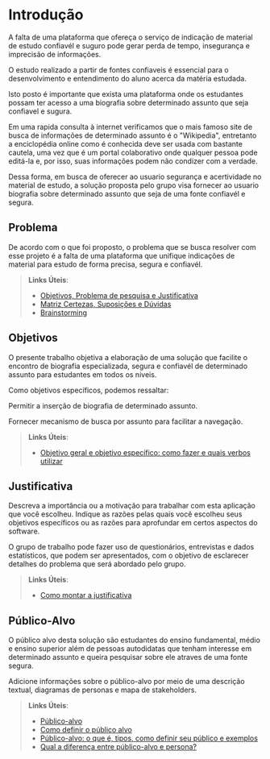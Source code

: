 # Introdução

A falta de uma plataforma que ofereça o serviço de indicação de material de estudo confiavél e suguro pode gerar perda de tempo, insegurança e imprecisão de informações.

O estudo realizado a partir de fontes confiaveis é essencial para o desenvolvimento e entendimento do aluno acerca da matéria estudada.

Isto posto é importante que exista uma plataforma onde os estudantes possam ter acesso a uma biografia sobre determinado assunto que seja confiavel e sugura.

Em uma rapida consulta à internet verificamos que o mais famoso site de busca de informações de determinado assunto é o "Wikipedia", entretanto a enciclopédia online como é conhecida deve ser usada com bastante cautela, uma vez que é um portal colaborativo onde qualquer pessoa pode editá-la e, por isso, suas informações podem não condizer com a verdade.

Dessa forma, em busca de oferecer ao usuario segurança e acertividade no material de estudo, a solução proposta pelo grupo visa fornecer ao usuario biografia sobre determinado assunto que seja de uma fonte  confiavél e segura.

## Problema
De acordo com o que foi proposto, o problema que se busca resolver com esse projeto é a falta de uma plataforma que unifique indicações de material para estudo de forma precisa, segura e confiavél. 

> **Links Úteis**:
> - [Objetivos, Problema de pesquisa e Justificativa](https://medium.com/@versioparole/objetivos-problema-de-pesquisa-e-justificativa-c98c8233b9c3)
> - [Matriz Certezas, Suposições e Dúvidas](https://medium.com/educa%C3%A7%C3%A3o-fora-da-caixa/matriz-certezas-suposi%C3%A7%C3%B5es-e-d%C3%BAvidas-fa2263633655)
> - [Brainstorming](https://www.euax.com.br/2018/09/brainstorming/)

## Objetivos

O presente trabalho objetiva a elaboração de uma solução que facilite o encontro de biografia especializada, segura e confiavél de determinado assunto para estudantes em todos os niveis.

Como objetivos específicos, podemos ressaltar:

Permitir a inserção de biografia de determinado assunto.

Fornecer mecanismo de busca por assunto para facilitar a navegação.
 
> **Links Úteis**:
> - [Objetivo geral e objetivo específico: como fazer e quais verbos utilizar](https://blog.mettzer.com/diferenca-entre-objetivo-geral-e-objetivo-especifico/)

## Justificativa

Descreva a importância ou a motivação para trabalhar com esta aplicação que você escolheu. Indique as razões pelas quais você escolheu seus objetivos específicos ou as razões para aprofundar em certos aspectos do software.

O grupo de trabalho pode fazer uso de questionários, entrevistas e dados estatísticos, que podem ser apresentados, com o objetivo de esclarecer detalhes do problema que será abordado pelo grupo.

> **Links Úteis**:
> - [Como montar a justificativa](https://guiadamonografia.com.br/como-montar-justificativa-do-tcc/)

## Público-Alvo

O público alvo desta solução são estudantes do ensino fundamental, médio e ensino superior além de pessoas autodidatas que tenham interesse em determinado assunto e queira pesquisar sobre ele atraves de uma fonte segura.

Adicione informações sobre o público-alvo por meio de uma descrição textual, diagramas de personas e mapa de stakeholders.

> **Links Úteis**:
> - [Público-alvo](https://blog.hotmart.com/pt-br/publico-alvo/)
> - [Como definir o público alvo](https://exame.com/pme/5-dicas-essenciais-para-definir-o-publico-alvo-do-seu-negocio/)
> - [Público-alvo: o que é, tipos, como definir seu público e exemplos](https://klickpages.com.br/blog/publico-alvo-o-que-e/)
> - [Qual a diferença entre público-alvo e persona?](https://rockcontent.com/blog/diferenca-publico-alvo-e-persona/)
